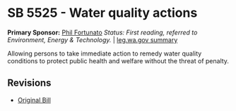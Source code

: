 # SB 5525 - Water quality actions
**Primary Sponsor:** [Phil Fortunato](/person/leg/phil.fortunato.md)
*Status: First reading, referred to Environment, Energy & Technology.* | [leg.wa.gov summary](https://app.leg.wa.gov/billsummary?BillNumber=5525&Year=2021)

Allowing persons to take immediate action to remedy water quality conditions to protect public health and welfare without the threat of penalty.

## Revisions
* [Original Bill](1/)
